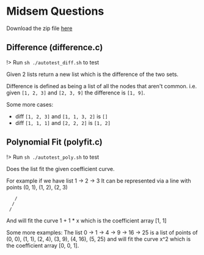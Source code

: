 # Midsem Questions

Download the zip file [here](../practice/midsem.zip)

## Difference (difference.c)

!> Run `sh ./autotest_diff.sh` to test

Given 2 lists return a new list which is the difference of the two sets.

Difference is defined as being a list of all the nodes that aren't common. i.e. given `[1, 2, 3]` and `[2, 3, 9]` the difference is `[1, 9]`.

Some more cases:

- diff `[1, 2, 3]` and `[1, 1, 3, 2]` is `[]`
- diff `[1, 1, 1]` and `[2, 2, 2]` is `[1, 2]`

## Polynomial Fit (polyfit.c)

!> Run `sh ./autotest_poly.sh` to test

Does the list fit the given coefficient curve.

For example if we have list 1 -> 2 -> 3
It can be represented via a line with points (0, 1), (1, 2), (2, 3)

```
   /
  /
 /
```

And will fit the curve 1 + 1 * x which is the coefficient array [1, 1]

Some more examples:
The list 0 -> 1 -> 4 -> 9 -> 16 -> 25 is a list of points of
(0, 0), (1, 1), (2, 4), (3, 9), (4, 16), (5, 25) and will fit the curve x^2
which is the coefficient array [0, 0, 1].
